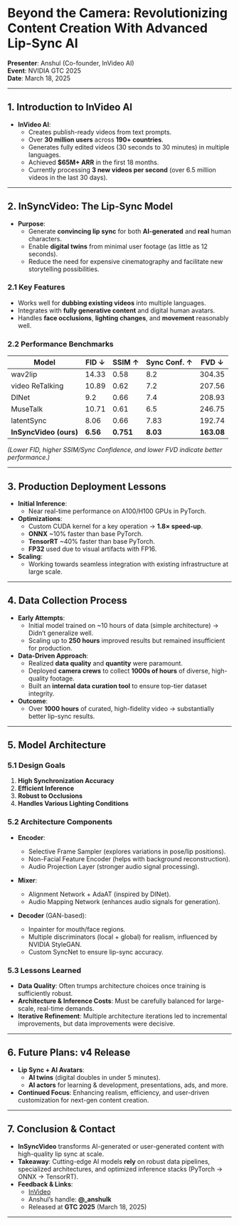 # Beyond the Camera: Revolutionizing Content Creation With Advanced Lip-Sync AI

**Presenter**: Anshul (Co-founder, InVideo AI)  
**Event**: NVIDIA GTC 2025  
**Date**: March 18, 2025  

---

## 1. Introduction to InVideo AI

- **InVideo AI**:
  - Creates publish-ready videos from text prompts.
  - Over **30 million users** across **190+ countries**.
  - Generates fully edited videos (30 seconds to 30 minutes) in multiple languages.
  - Achieved **$65M+ ARR** in the first 18 months.
  - Currently processing **3 new videos per second** (over 6.5 million videos in the last 30 days).

---

## 2. InSyncVideo: The Lip-Sync Model

- **Purpose**:
  - Generate **convincing lip sync** for both **AI-generated** and **real** human characters.
  - Enable **digital twins** from minimal user footage (as little as 12 seconds).
  - Reduce the need for expensive cinematography and facilitate new storytelling possibilities.

### 2.1 Key Features
- Works well for **dubbing existing videos** into multiple languages.
- Integrates with **fully generative content** and digital human avatars.
- Handles **face occlusions**, **lighting changes**, and **movement** reasonably well.

### 2.2 Performance Benchmarks
| Model        | FID ↓  | SSIM ↑ | Sync Conf. ↑ | FVD ↓    |
|--------------|--------|--------|--------------|----------|
| wav2lip      | 14.33  | 0.58   | 8.2          | 304.35   |
| video ReTalking | 10.89 | 0.62   | 7.2          | 207.56   |
| DINet        | 9.2    | 0.66   | 7.4          | 208.93   |
| MuseTalk     | 10.71  | 0.61   | 6.5          | 246.75   |
| latentSync   | 8.06   | 0.66   | 7.83         | 192.74   |
| **InSyncVideo (ours)** | **6.56**   | **0.751**  | **8.03**         | **163.08**   |

*(Lower FID, higher SSIM/Sync Confidence, and lower FVD indicate better performance.)*

---

## 3. Production Deployment Lessons

- **Initial Inference**:
  - Near real-time performance on A100/H100 GPUs in PyTorch.
- **Optimizations**:
  - Custom CUDA kernel for a key operation → **1.8× speed-up**.
  - **ONNX** ~10% faster than base PyTorch.
  - **TensorRT** ~40% faster than base PyTorch.
  - **FP32** used due to visual artifacts with FP16.
- **Scaling**:
  - Working towards seamless integration with existing infrastructure at large scale.

---

## 4. Data Collection Process

- **Early Attempts**:
  - Initial model trained on ~10 hours of data (simple architecture) → Didn’t generalize well.
  - Scaling up to **250 hours** improved results but remained insufficient for production.
- **Data-Driven Approach**:
  - Realized **data quality** and **quantity** were paramount.
  - Deployed **camera crews** to collect **1000s of hours** of diverse, high-quality footage.
  - Built an **internal data curation tool** to ensure top-tier dataset integrity.
- **Outcome**:
  - Over **1000 hours** of curated, high-fidelity video → substantially better lip-sync results.

---

## 5. Model Architecture

### 5.1 Design Goals
1. **High Synchronization Accuracy**  
2. **Efficient Inference**  
3. **Robust to Occlusions**  
4. **Handles Various Lighting Conditions**  

### 5.2 Architecture Components

- **Encoder**:
  - Selective Frame Sampler (explores variations in pose/lip positions).
  - Non-Facial Feature Encoder (helps with background reconstruction).
  - Audio Projection Layer (stronger audio signal processing).

- **Mixer**:
  - Alignment Network + AdaAT (inspired by DINet).
  - Audio Mapping Network (enhances audio signals for generation).

- **Decoder** (GAN-based):
  - Inpainter for mouth/face regions.
  - Multiple discriminators (local + global) for realism, influenced by NVIDIA StyleGAN.
  - Custom SyncNet to ensure lip-sync accuracy.

### 5.3 Lessons Learned
- **Data Quality**: Often trumps architecture choices once training is sufficiently robust.  
- **Architecture & Inference Costs**: Must be carefully balanced for large-scale, real-time demands.  
- **Iterative Refinement**: Multiple architecture iterations led to incremental improvements, but data improvements were decisive.

---

## 6. Future Plans: v4 Release

- **Lip Sync + AI Avatars**:
  - **AI twins** (digital doubles in under 5 minutes).
  - **AI actors** for learning & development, presentations, ads, and more.
- **Continued Focus**: Enhancing realism, efficiency, and user-driven customization for next-gen content creation.

---

## 7. Conclusion & Contact

- **InSyncVideo** transforms AI-generated or user-generated content with high-quality lip sync at scale.
- **Takeaway**: Cutting-edge AI models **rely** on robust data pipelines, specialized architectures, and optimized inference stacks (PyTorch → ONNX → TensorRT).
- **Feedback & Links**:
  - [InVideo](https://invideo.io/)
  - Anshul’s handle: **@_anshulk**  
  - Released at **GTC 2025** (March 18, 2025)

---  

